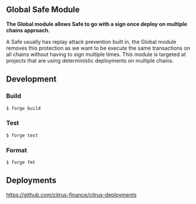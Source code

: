 ## Global Safe Module

**The Global module allows Safe to go with a sign once deploy on multiple chains approach.**

A Safe usually has replay attack prevention built in, the Global module removes this protection as we want to be execute the same transactions on all chains without having to sign multiple times. This module is targeted at projects that are using deterministic deployments on multiple chains.


## Development

### Build

```shell
$ forge build
```

### Test

```shell
$ forge test
```

### Format

```shell
$ forge fmt
```

## Deployments

https://github.com/citrus-finance/citrus-deployments